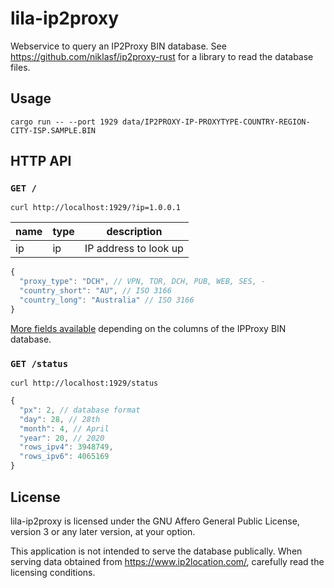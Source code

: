 lila-ip2proxy
=============

Webservice to query an IP2Proxy BIN database.
See https://github.com/niklasf/ip2proxy-rust for a library to read the database
files.

Usage
-----

```
cargo run -- --port 1929 data/IP2PROXY-IP-PROXYTYPE-COUNTRY-REGION-CITY-ISP.SAMPLE.BIN
```

HTTP API
--------

### `GET /`

```
curl http://localhost:1929/?ip=1.0.0.1
```

name | type | description
--- | --- | ---
ip | ip | IP address to look up

```javascript
{
  "proxy_type": "DCH", // VPN, TOR, DCH, PUB, WEB, SES, -
  "country_short": "AU", // ISO 3166
  "country_long": "Australia" // ISO 3166
}
```

[More fields available](https://docs.rs/ip2proxy/1.0/ip2proxy/struct.Row.html)
depending on the columns of the IPProxy BIN database.

### `GET /status`

```
curl http://localhost:1929/status
```

```javascript
{
  "px": 2, // database format
  "day": 28, // 28th
  "month": 4, // April
  "year": 20, // 2020
  "rows_ipv4": 3948749,
  "rows_ipv6": 4065169
}
```

License
-------

lila-ip2proxy is licensed under the GNU Affero General Public License, version 3
or any later version, at your option.

This application is not intended to serve the database publically.
When serving data obtained from https://www.ip2location.com/, carefully
read the licensing conditions.
